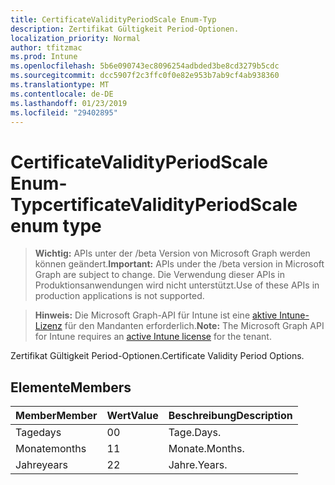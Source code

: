 ```yaml
---
title: CertificateValidityPeriodScale Enum-Typ
description: Zertifikat Gültigkeit Period-Optionen.
localization_priority: Normal
author: tfitzmac
ms.prod: Intune
ms.openlocfilehash: 5b6e090743ec8096254adbded3be8cd3279b5cdc
ms.sourcegitcommit: dcc5907f2c3ffc0f0e82e953b7ab9cf4ab938360
ms.translationtype: MT
ms.contentlocale: de-DE
ms.lasthandoff: 01/23/2019
ms.locfileid: "29402895"
---
```

# <a name="certificatevalidityperiodscale-enum-type"></a><span data-ttu-id="61de7-103">CertificateValidityPeriodScale Enum-Typ</span><span class="sxs-lookup"><span data-stu-id="61de7-103">certificateValidityPeriodScale enum type</span></span>

> <span data-ttu-id="61de7-104">**Wichtig:** APIs unter der /beta Version von Microsoft Graph werden können geändert.</span><span class="sxs-lookup"><span data-stu-id="61de7-104">**Important:** APIs under the /beta version in Microsoft Graph are subject to change.</span></span> <span data-ttu-id="61de7-105">Die Verwendung dieser APIs in Produktionsanwendungen wird nicht unterstützt.</span><span class="sxs-lookup"><span data-stu-id="61de7-105">Use of these APIs in production applications is not supported.</span></span>

> <span data-ttu-id="61de7-106">**Hinweis:** Die Microsoft Graph-API für Intune ist eine [aktive Intune-Lizenz](https://go.microsoft.com/fwlink/?linkid=839381) für den Mandanten erforderlich.</span><span class="sxs-lookup"><span data-stu-id="61de7-106">**Note:** The Microsoft Graph API for Intune requires an [active Intune license](https://go.microsoft.com/fwlink/?linkid=839381) for the tenant.</span></span>

<span data-ttu-id="61de7-107">Zertifikat Gültigkeit Period-Optionen.</span><span class="sxs-lookup"><span data-stu-id="61de7-107">Certificate Validity Period Options.</span></span>

## <a name="members"></a><span data-ttu-id="61de7-108">Elemente</span><span class="sxs-lookup"><span data-stu-id="61de7-108">Members</span></span>
|<span data-ttu-id="61de7-109">Member</span><span class="sxs-lookup"><span data-stu-id="61de7-109">Member</span></span>|<span data-ttu-id="61de7-110">Wert</span><span class="sxs-lookup"><span data-stu-id="61de7-110">Value</span></span>|<span data-ttu-id="61de7-111">Beschreibung</span><span class="sxs-lookup"><span data-stu-id="61de7-111">Description</span></span>|
|:---|:---|:---|
|<span data-ttu-id="61de7-112">Tage</span><span class="sxs-lookup"><span data-stu-id="61de7-112">days</span></span>|<span data-ttu-id="61de7-113">0</span><span class="sxs-lookup"><span data-stu-id="61de7-113">0</span></span>|<span data-ttu-id="61de7-114">Tage.</span><span class="sxs-lookup"><span data-stu-id="61de7-114">Days.</span></span>|
|<span data-ttu-id="61de7-115">Monate</span><span class="sxs-lookup"><span data-stu-id="61de7-115">months</span></span>|<span data-ttu-id="61de7-116">1</span><span class="sxs-lookup"><span data-stu-id="61de7-116">1</span></span>|<span data-ttu-id="61de7-117">Monate.</span><span class="sxs-lookup"><span data-stu-id="61de7-117">Months.</span></span>|
|<span data-ttu-id="61de7-118">Jahre</span><span class="sxs-lookup"><span data-stu-id="61de7-118">years</span></span>|<span data-ttu-id="61de7-119">2</span><span class="sxs-lookup"><span data-stu-id="61de7-119">2</span></span>|<span data-ttu-id="61de7-120">Jahre.</span><span class="sxs-lookup"><span data-stu-id="61de7-120">Years.</span></span>|





